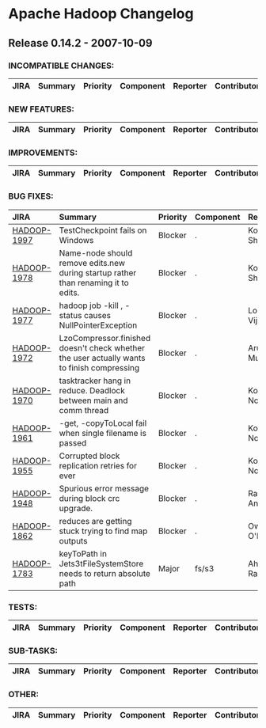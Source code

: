 # Apache Hadoop Changelog

## Release 0.14.2 - 2007-10-09

### INCOMPATIBLE CHANGES:

| JIRA | Summary | Priority | Component | Reporter | Contributor |
|:---- |:---- | :--- |:---- |:---- |:---- |


### NEW FEATURES:

| JIRA | Summary | Priority | Component | Reporter | Contributor |
|:---- |:---- | :--- |:---- |:---- |:---- |


### IMPROVEMENTS:

| JIRA | Summary | Priority | Component | Reporter | Contributor |
|:---- |:---- | :--- |:---- |:---- |:---- |


### BUG FIXES:

| JIRA | Summary | Priority | Component | Reporter | Contributor |
|:---- |:---- | :--- |:---- |:---- |:---- |
| [HADOOP-1997](https://issues.apache.org/jira/browse/HADOOP-1997) | TestCheckpoint fails on Windows |  Blocker | . | Konstantin Shvachko | Konstantin Shvachko |
| [HADOOP-1978](https://issues.apache.org/jira/browse/HADOOP-1978) | Name-node should remove edits.new during startup rather than renaming it to edits. |  Blocker | . | Konstantin Shvachko | Konstantin Shvachko |
| [HADOOP-1977](https://issues.apache.org/jira/browse/HADOOP-1977) | hadoop job -kill , -status causes NullPointerException |  Blocker | . | Lohit Vijayarenu | Enis Soztutar |
| [HADOOP-1972](https://issues.apache.org/jira/browse/HADOOP-1972) | LzoCompressor.finished doesn't check whether the user actually wants to finish compressing |  Blocker | . | Arun C Murthy | Arun C Murthy |
| [HADOOP-1970](https://issues.apache.org/jira/browse/HADOOP-1970) | tasktracker hang in reduce. Deadlock between main and comm thread |  Blocker | . | Koji Noguchi | Vivek Ratan |
| [HADOOP-1961](https://issues.apache.org/jira/browse/HADOOP-1961) | -get, -copyToLocal fail when  single filename is passed |  Blocker | . | Koji Noguchi | Raghu Angadi |
| [HADOOP-1955](https://issues.apache.org/jira/browse/HADOOP-1955) | Corrupted block replication retries for ever |  Blocker | . | Koji Noguchi | Raghu Angadi |
| [HADOOP-1948](https://issues.apache.org/jira/browse/HADOOP-1948) | Spurious error message during block crc upgrade. |  Blocker | . | Raghu Angadi | Raghu Angadi |
| [HADOOP-1862](https://issues.apache.org/jira/browse/HADOOP-1862) | reduces are getting stuck trying to find map outputs |  Blocker | . | Owen O'Malley | Arun C Murthy |
| [HADOOP-1783](https://issues.apache.org/jira/browse/HADOOP-1783) | keyToPath in Jets3tFileSystemStore needs to return absolute path |  Major | fs/s3 | Ahad Rana | Tom White |


### TESTS:

| JIRA | Summary | Priority | Component | Reporter | Contributor |
|:---- |:---- | :--- |:---- |:---- |:---- |


### SUB-TASKS:

| JIRA | Summary | Priority | Component | Reporter | Contributor |
|:---- |:---- | :--- |:---- |:---- |:---- |


### OTHER:

| JIRA | Summary | Priority | Component | Reporter | Contributor |
|:---- |:---- | :--- |:---- |:---- |:---- |


